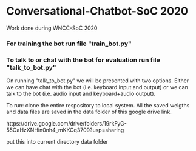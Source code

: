# Conversational-Chatbot-SoC 2020
Work done during WNCC-SoC 2020
<h3> For training the bot run file "train_bot.py" </h3><h3> To talk to or chat with the bot for evaluation run file "talk_to_bot.py" </h3><p> On running "talk_to_bot.py" we will be presented with two options. Either we can have chat with the bot (i.e. keyboard input and output) or we can talk to the bot (i.e. audio input and keyboard+audio output). </p>


<p> To run: clone the entire respository to local system. All the saved weigths and data files are saved in the data folder of this google drive link. </p>

<p> https://drive.google.com/drive/folders/19rkFyG-55OaHzXNHin0nh4_mKKCq3709?usp=sharing</p>

<p> put this into current directory data folder </p>

